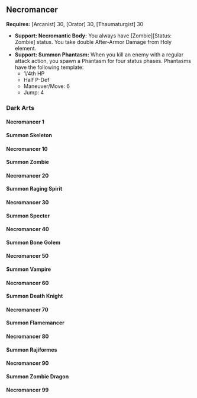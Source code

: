 ## Necromancer

**Requires:** [Arcanist] 30, [Orator] 30, [Thaumaturgist] 30

- **Support: Necromantic Body:** You always have [Zombie][Status: Zombie] status. You take double After-Armor Damage from Holy element.
- **Support: Summon Phantasm:** When you kill an enemy with a regular attack action, you spawn a Phantasm for four status phases. Phantasms have the following template:
  - 1/4th HP
  - Half P-Def
  - Maneuver/Move: 6
  - Jump: 4

### Dark Arts

#### Necromancer 1

**Summon Skeleton**

#### Necromancer 10

**Summon Zombie**

#### Necromancer 20

**Summon Raging Spirit**

#### Necromancer 30

**Summon Specter**

#### Necromancer 40

**Summon Bone Golem**

#### Necromancer 50

**Summon Vampire**

#### Necromancer 60

**Summon Death Knight**

#### Necromancer 70

**Summon Flamemancer**

#### Necromancer 80

**Summon Rajiformes**

#### Necromancer 90

**Summon Zombie Dragon**

#### Necromancer 99
